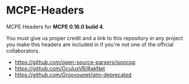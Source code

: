 # MCPE-Headers
MCPE Headers for **MCPE 0.16.0 build 4**.

You must give us proper credit and a link to this repository in any project you make this headers are included in if you're not one of the official collaborators.

- https://github.com/open-source-parsers/jsoncpp
- https://github.com/OculusVR/RakNet
- https://github.com/Groovounet/glm-deprecated
